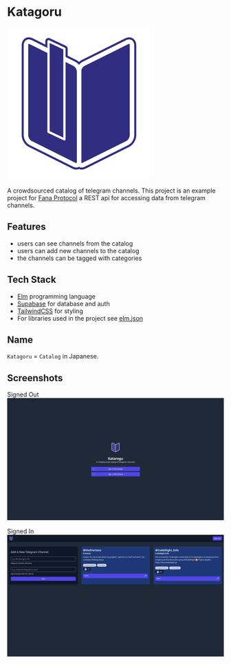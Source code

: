 # Katagoru

![logo](./public/favicon.svg)

A crowdsourced catalog of telegram channels. This project is an example project for [Fana Protocol](https://github.com/baydisng13/fana-doc/blob/main/README.md) a REST api for accessing data from telegram channels.

## Features

- users can see channels from the catalog
- users can add new channels to the catalog
- the channels can be tagged with categories

## Tech Stack

- [Elm](https://elm-lang.org/) programming language
- [Supabase](https://supabase.io/) for database and auth
- [TailwindCSS](https://tailwindcss.com/) for styling
- For libraries used in the project see [elm.json](./elm.json)

## Name

`Katagoru` = `Catalog` in Japanese.

## Screenshots

Signed Out
![Signed Out](./screenshots/SignedOut.png)

Signed In
![Signed In](./screenshots/SignedIn.png)
